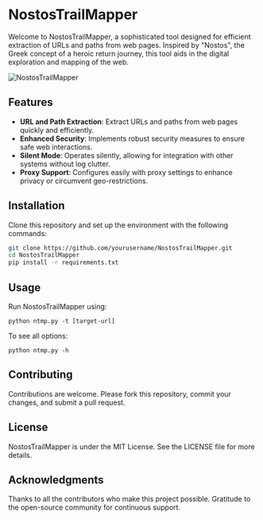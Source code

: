 # NostosTrailMapper

Welcome to NostosTrailMapper, a sophisticated tool designed for efficient extraction of URLs and paths from web pages. Inspired by "Nostos", the Greek concept of a heroic return journey, this tool aids in the digital exploration and mapping of the web.

![NostosTrailMapper](https://github.com/prodrom3/NostosTrailMapper/assets/7604466/2872263b-788b-42f4-96d4-7670437b205a)

## Features

- **URL and Path Extraction**: Extract URLs and paths from web pages quickly and efficiently.
- **Enhanced Security**: Implements robust security measures to ensure safe web interactions.
- **Silent Mode**: Operates silently, allowing for integration with other systems without log clutter.
- **Proxy Support**: Configures easily with proxy settings to enhance privacy or circumvent geo-restrictions.

## Installation

Clone this repository and set up the environment with the following commands:

```bash
git clone https://github.com/yourusername/NostosTrailMapper.git
cd NostosTrailMapper
pip install -r requirements.txt
```

## Usage
Run NostosTrailMapper using:
```shell
python ntmp.py -t [target-url]
```

To see all options:
```shell
python ntmp.py -h
```

## Contributing
Contributions are welcome. Please fork this repository, commit your changes, and submit a pull request.

## License
NostosTrailMapper is under the MIT License. See the LICENSE file for more details.

## Acknowledgments
Thanks to all the contributors who make this project possible.
Gratitude to the open-source community for continuous support.
